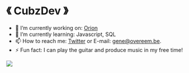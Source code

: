 #  《 CubzDev 》

 - 🔭 I’m currently working on: [Orion](https://github.com/CubzDev/Orion)
 - 🌱 I’m currently learning: Javascript, SQL
 - 📫 How to reach me: [Twitter](https://twitter.com/OvereemGene) or E-mail: gene@overeem.be.
 - ⚡ Fun fact: I can play the guitar and produce music in my free time!

<img src="https://github-readme-stats.vercel.app/api?username=CubzDev&&show_icons=true&title_color=ffffff&icon_color=bb2acf&text_color=daf7dc&bg_color=151515">
